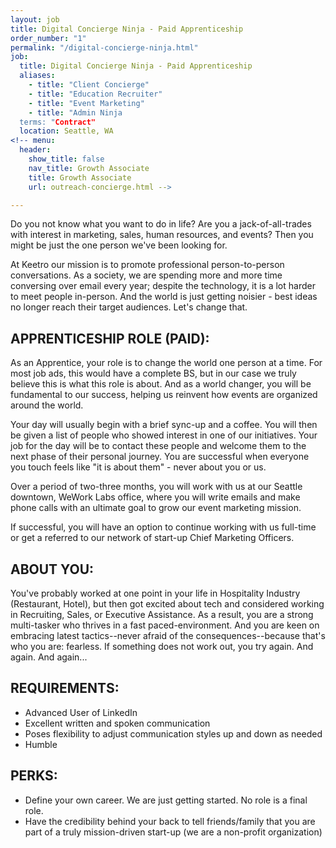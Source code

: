 ```yaml
---
layout: job
title: Digital Concierge Ninja - Paid Apprenticeship
order_number: "1"
permalink: "/digital-concierge-ninja.html"
job:
  title: Digital Concierge Ninja - Paid Apprenticeship
  aliases:
    - title: "Client Concierge"
    - title: "Education Recruiter"
    - title: "Event Marketing"
    - title: "Admin Ninja
  terms: "Contract"
  location: Seattle, WA
<!-- menu:
  header:
    show_title: false
    nav_title: Growth Associate
    title: Growth Associate
    url: outreach-concierge.html -->

---
```

Do you not know what you want to do in life? Are you a jack-of-all-trades with interest in marketing, sales, human resources, and events? Then you might be just the one person we've been looking for.

At Keetro our mission is to promote professional person-to-person conversations. As a society, we are spending more and more time conversing over email every year; despite the technology, it is a lot harder to meet people in-person. And the world is just getting noisier - best ideas no longer reach their target audiences. Let's change that.

## APPRENTICESHIP ROLE (PAID):

As an Apprentice, your role is to change the world one person at a time. For most job ads, this would have a complete BS, but in our case we truly believe this is what this role is about. And as a world changer, you will be fundamental to our success, helping us reinvent how events are organized around the world.

Your day will usually begin with a brief sync-up and a coffee. You will then be given a list of people who showed interest in one of our initiatives. Your job for the day will be to contact these people and welcome them to the next phase of their personal journey. You are successful when everyone you touch feels like "it is about them" - never about you or us.

Over a period of two-three months, you will work with us at our Seattle downtown, WeWork Labs office, where you will write emails and make phone calls with an ultimate goal to grow our event marketing mission.

If successful, you will have an option to continue working with us full-time or get a referred to our network of start-up Chief Marketing Officers.

## ABOUT YOU:

You've probably worked at one point in your life in Hospitality Industry (Restaurant, Hotel), but then got excited about tech and considered working in Recruiting, Sales, or Executive Assistance. As a result, you are a strong multi-tasker who thrives in a fast paced-environment. And you are keen on embracing latest tactics--never afraid of the consequences--because that's who you are: fearless. If something does not work out, you try again. And again. And again...

## REQUIREMENTS:

* Advanced User of LinkedIn
* Excellent written and spoken communication
* Poses flexibility to adjust communication styles up and down as needed
* Humble

## PERKS:

* Define your own career. We are just getting started. No role is a final role.
* Have the credibility behind your back to tell friends/family that you are part of a truly mission-driven start-up (we are a non-profit organization)
